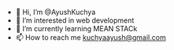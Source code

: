 - 👋 Hi, I’m @AyushKuchya
- 👀 I’m interested in web development 
- 🌱 I’m currently learning MEAN STACk
- 📫 How to reach me kuchyaayush@gmail.com

<!---
AyushKuchya/AyushKuchya is a ✨ special ✨ repository because its `README.md` (this file) appears on your GitHub profile.
You can click the Preview link to take a look at your changes.
--->
